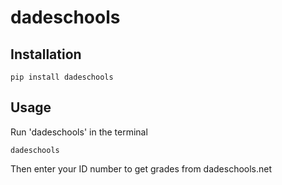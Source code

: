 # dadeschools

## Installation
`pip install dadeschools`

## Usage
Run 'dadeschools' in the terminal

`dadeschools`

Then enter your ID number to get grades from dadeschools.net
